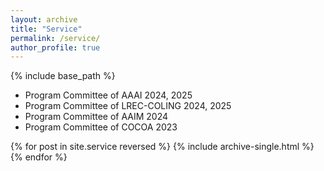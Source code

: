 ```yaml
---
layout: archive
title: "Service"
permalink: /service/
author_profile: true
---
```


{% include base_path %}

* Program Committee of AAAI 2024, 2025
* Program Committee of LREC-COLING 2024, 2025 
* Program Committee of AAIM 2024
* Program Committee of COCOA 2023 

{% for post in site.service reversed %}
  {% include archive-single.html %}
{% endfor %}
